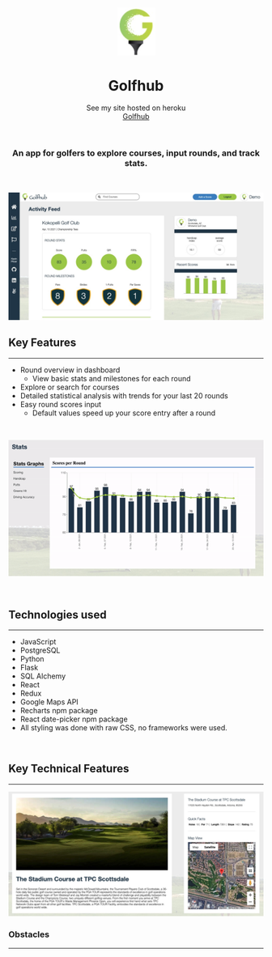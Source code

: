<p align="center">
   <img width="75px" alt="logo" src="./react-app/src/assets/tee.jpeg">
</p>
<h1 align="center">Golfhub</h1>

<p align="center">See my site hosted on heroku
<br><a href="https://golfhub.herokuapp.com/">Golfhub</a></br></p>
&nbsp

<h3 align="center">An app for golfers to explore courses, input rounds, and track stats.</h3>

<p>&nbsp;</p>

![Dashboard](./react-app/src/assets/dashboard.jpeg)

## Key Features

---
- Round overview in dashboard
   - View basic stats and milestones for each round
- Explore or search for courses
- Detailed statistical analysis with trends for your last 20 rounds
- Easy round scores input
   - Default values speed up your score entry after a round

<p>&nbsp;</p>

![Statistics charts](react-app/src/assets/statgraphs.gif)

<p>&nbsp;</p>

## Technologies used

---

- JavaScript
- PostgreSQL
- Python
- Flask
- SQL Alchemy
- React
- Redux
- Google Maps API
- Recharts npm package
- React date-picker npm package
- All styling was done with raw CSS, no frameworks were used.
<p>&nbsp;</p>

## Key Technical Features

---

![Dashboard](./react-app/src/assets/coursepage.jpeg)
### Obstacles

---
